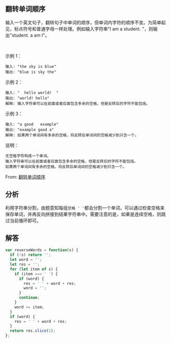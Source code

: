 ## 翻转单词顺序
输入一个英文句子，翻转句子中单词的顺序，但单词内字符的顺序不变。为简单起见，标点符号和普通字母一样处理。例如输入字符串"I am a student. "，则输出"student. a am I"。

 

示例 1：
```
输入: "the sky is blue"
输出: "blue is sky the"
```
示例 2：
```
输入: "  hello world!  "
输出: "world! hello"
解释: 输入字符串可以在前面或者后面包含多余的空格，但是反转后的字符不能包括。
```
示例 3：
```
输入: "a good   example"
输出: "example good a"
解释: 如果两个单词间有多余的空格，将反转后单词间的空格减少到只含一个。
```

说明：
```
无空格字符构成一个单词。
输入字符串可以在前面或者后面包含多余的空格，但是反转后的字符不能包括。
如果两个单词间有多余的空格，将反转后单词间的空格减少到只含一个。
```
From: [翻转单词顺序](https://leetcode-cn.com/problems/fan-zhuan-dan-ci-shun-xu-lcof)

## 分析
利用字符串分割，由题意知每组`空格 ' '`都会分割一个单词，可以通过检查空格来保存单词，并再反向拼接到结果字符串中。需要注意的是，如果是连续空格，则跳过当前循环即可。

## 解答
```javascript
var reverseWords = function(s) {
  if (!s) return '';
  let word = '';
  let res = '';
  for (let item of s) {
    if (item === ' ') {
      if (word) {
        res = ' ' + word + res;
        word = '';
      }
      continue;
    }
    word += item;
  }
  if (word) {
    res = ' ' + word + res;
  }
  return res.slice(1);
};
```